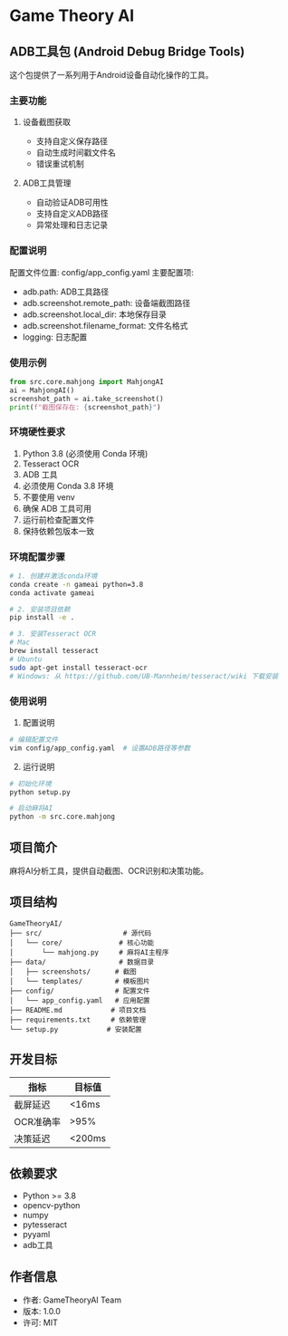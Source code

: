 # Game Theory AI

## ADB工具包 (Android Debug Bridge Tools)
这个包提供了一系列用于Android设备自动化操作的工具。

### 主要功能
1. 设备截图获取
   - 支持自定义保存路径
   - 自动生成时间戳文件名
   - 错误重试机制

2. ADB工具管理
   - 自动验证ADB可用性
   - 支持自定义ADB路径
   - 异常处理和日志记录

### 配置说明
配置文件位置: config/app_config.yaml
主要配置项:
- adb.path: ADB工具路径
- adb.screenshot.remote_path: 设备端截图路径
- adb.screenshot.local_dir: 本地保存目录
- adb.screenshot.filename_format: 文件名格式
- logging: 日志配置

### 使用示例
```python
from src.core.mahjong import MahjongAI
ai = MahjongAI()
screenshot_path = ai.take_screenshot()
print(f"截图保存在: {screenshot_path}")
```

### 环境硬性要求
1. Python 3.8 (必须使用 Conda 环境)
2. Tesseract OCR
3. ADB 工具
4. 必须使用 Conda 3.8 环境
5. 不要使用 venv
6. 确保 ADB 工具可用
7. 运行前检查配置文件
8. 保持依赖包版本一致

### 环境配置步骤
```bash
# 1. 创建并激活conda环境
conda create -n gameai python=3.8
conda activate gameai

# 2. 安装项目依赖
pip install -e .

# 3. 安装Tesseract OCR
# Mac
brew install tesseract
# Ubuntu
sudo apt-get install tesseract-ocr
# Windows: 从 https://github.com/UB-Mannheim/tesseract/wiki 下载安装
```

### 使用说明
1. 配置说明
```bash
# 编辑配置文件
vim config/app_config.yaml  # 设置ADB路径等参数
```

2. 运行说明
```bash
# 初始化环境
python setup.py

# 启动麻将AI
python -m src.core.mahjong
```

## 项目简介
麻将AI分析工具，提供自动截图、OCR识别和决策功能。

## 项目结构
```
GameTheoryAI/
├── src/                    # 源代码
│   └── core/              # 核心功能
│       └── mahjong.py     # 麻将AI主程序
├── data/                  # 数据目录
│   ├── screenshots/      # 截图
│   └── templates/        # 模板图片
├── config/               # 配置文件
│   └── app_config.yaml   # 应用配置
├── README.md            # 项目文档
├── requirements.txt     # 依赖管理
└── setup.py            # 安装配置
```

## 开发目标
| 指标 | 目标值 |
|------|--------|
| 截屏延迟 | <16ms |
| OCR准确率 | >95% |
| 决策延迟 | <200ms |

## 依赖要求
- Python >= 3.8
- opencv-python
- numpy
- pytesseract
- pyyaml
- adb工具

## 作者信息
- 作者: GameTheoryAI Team
- 版本: 1.0.0
- 许可: MIT